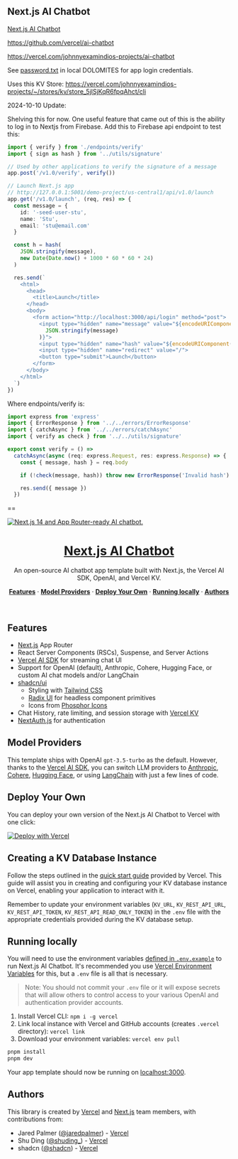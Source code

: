 ## Next.js AI Chatbot

[Next.js AI Chatbot](https://vercel.com/templates/next.js/nextjs-ai-chatbot)

https://github.com/vercel/ai-chatbot

https://vercel.com/johnnyexamindios-projects/ai-chatbot

See [password.txt](password.txt) in local DOLOMITES for app login credentials.

Uses this KV Store: https://vercel.com/johnnyexamindios-projects/~/stores/kv/store_5jlSjKqR6fpqAhct/cli

2024-10-10 Update:

Shelving this for now. One useful feature that came out of this is the ability to log in to Nextjs from Firebase. Add this to Firebase api endpoint to test this:

```typescript
import { verify } from './endpoints/verify'
import { sign as hash } from '../utils/signature'

// Used by other applications to verify the signature of a message
app.post('/v1.0/verify', verify())

// Launch Next.js app
// http://127.0.0.1:5001/demo-project/us-central1/api/v1.0/launch
app.get('/v1.0/launch', (req, res) => {
  const message = {
    id: '-seed-user-stu',
    name: 'Stu',
    email: 'stu@email.com'
  }

  const h = hash(
    JSON.stringify(message),
    new Date(Date.now() + 1000 * 60 * 60 * 24)
  )

  res.send(`
    <html>
      <head>
        <title>Launch</title>
      </head>
      <body>
        <form action="http://localhost:3000/api/login" method="post">
          <input type="hidden" name="message" value="${encodeURIComponent(
            JSON.stringify(message)
          )}">
          <input type="hidden" name="hash" value="${encodeURIComponent(h)}">
          <input type="hidden" name="redirect" value="/">
          <button type="submit">Launch</button>
        </form>
      </body>
    </html>
  `)
})
```

Where endpoints/verify is:

```typescript
import express from 'express'
import { ErrorResponse } from '../../errors/ErrorResponse'
import { catchAsync } from '../../errors/catchAsync'
import { verify as check } from '../../utils/signature'

export const verify = () =>
  catchAsync(async (req: express.Request, res: express.Response) => {
    const { message, hash } = req.body

    if (!check(message, hash)) throw new ErrorResponse('Invalid hash')

    res.send({ message })
  })
```

==

<a href="https://chat.vercel.ai/">
  <img alt="Next.js 14 and App Router-ready AI chatbot." src="https://chat.vercel.ai/opengraph-image.png">
  <h1 align="center">Next.js AI Chatbot</h1>
</a>

<p align="center">
  An open-source AI chatbot app template built with Next.js, the Vercel AI SDK, OpenAI, and Vercel KV.
</p>

<p align="center">
  <a href="#features"><strong>Features</strong></a> ·
  <a href="#model-providers"><strong>Model Providers</strong></a> ·
  <a href="#deploy-your-own"><strong>Deploy Your Own</strong></a> ·
  <a href="#running-locally"><strong>Running locally</strong></a> ·
  <a href="#authors"><strong>Authors</strong></a>
</p>
<br/>

## Features

- [Next.js](https://nextjs.org) App Router
- React Server Components (RSCs), Suspense, and Server Actions
- [Vercel AI SDK](https://sdk.vercel.ai/docs) for streaming chat UI
- Support for OpenAI (default), Anthropic, Cohere, Hugging Face, or custom AI chat models and/or LangChain
- [shadcn/ui](https://ui.shadcn.com)
  - Styling with [Tailwind CSS](https://tailwindcss.com)
  - [Radix UI](https://radix-ui.com) for headless component primitives
  - Icons from [Phosphor Icons](https://phosphoricons.com)
- Chat History, rate limiting, and session storage with [Vercel KV](https://vercel.com/storage/kv)
- [NextAuth.js](https://github.com/nextauthjs/next-auth) for authentication

## Model Providers

This template ships with OpenAI `gpt-3.5-turbo` as the default. However, thanks to the [Vercel AI SDK](https://sdk.vercel.ai/docs), you can switch LLM providers to [Anthropic](https://anthropic.com), [Cohere](https://cohere.com/), [Hugging Face](https://huggingface.co), or using [LangChain](https://js.langchain.com) with just a few lines of code.

## Deploy Your Own

You can deploy your own version of the Next.js AI Chatbot to Vercel with one click:

[![Deploy with Vercel](https://vercel.com/button)](https://vercel.com/new/clone?demo-title=Next.js+Chat&demo-description=A+full-featured%2C+hackable+Next.js+AI+chatbot+built+by+Vercel+Labs&demo-url=https%3A%2F%2Fchat.vercel.ai%2F&demo-image=%2F%2Fimages.ctfassets.net%2Fe5382hct74si%2F4aVPvWuTmBvzM5cEdRdqeW%2F4234f9baf160f68ffb385a43c3527645%2FCleanShot_2023-06-16_at_17.09.21.png&project-name=Next.js+Chat&repository-name=nextjs-chat&repository-url=https%3A%2F%2Fgithub.com%2Fvercel-labs%2Fai-chatbot&from=templates&skippable-integrations=1&env=OPENAI_API_KEY%2CAUTH_SECRET&envDescription=How+to+get+these+env+vars&envLink=https%3A%2F%2Fgithub.com%2Fvercel-labs%2Fai-chatbot%2Fblob%2Fmain%2F.env.example&teamCreateStatus=hidden&stores=[{"type":"kv"}])

## Creating a KV Database Instance

Follow the steps outlined in the [quick start guide](https://vercel.com/docs/storage/vercel-kv/quickstart#create-a-kv-database) provided by Vercel. This guide will assist you in creating and configuring your KV database instance on Vercel, enabling your application to interact with it.

Remember to update your environment variables (`KV_URL`, `KV_REST_API_URL`, `KV_REST_API_TOKEN`, `KV_REST_API_READ_ONLY_TOKEN`) in the `.env` file with the appropriate credentials provided during the KV database setup.

## Running locally

You will need to use the environment variables [defined in `.env.example`](.env.example) to run Next.js AI Chatbot. It's recommended you use [Vercel Environment Variables](https://vercel.com/docs/projects/environment-variables) for this, but a `.env` file is all that is necessary.

> Note: You should not commit your `.env` file or it will expose secrets that will allow others to control access to your various OpenAI and authentication provider accounts.

1. Install Vercel CLI: `npm i -g vercel`
2. Link local instance with Vercel and GitHub accounts (creates `.vercel` directory): `vercel link`
3. Download your environment variables: `vercel env pull`

```bash
pnpm install
pnpm dev
```

Your app template should now be running on [localhost:3000](http://localhost:3000/).

## Authors

This library is created by [Vercel](https://vercel.com) and [Next.js](https://nextjs.org) team members, with contributions from:

- Jared Palmer ([@jaredpalmer](https://twitter.com/jaredpalmer)) - [Vercel](https://vercel.com)
- Shu Ding ([@shuding\_](https://twitter.com/shuding_)) - [Vercel](https://vercel.com)
- shadcn ([@shadcn](https://twitter.com/shadcn)) - [Vercel](https://vercel.com)
